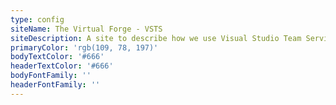 ```yaml
---
type: config
siteName: The Virtual Forge - VSTS
siteDescription: A site to describe how we use Visual Studio Team Services.
primaryColor: 'rgb(109, 78, 197)'
bodyTextColor: '#666'
headerTextColor: '#666'
bodyFontFamily: ''
headerFontFamily: ''
---
```


